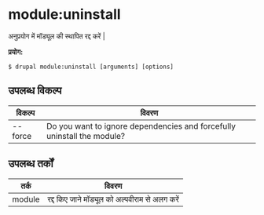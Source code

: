 # module:uninstall
अनुप्रयोग में मॉड्यूल की स्थापित रद्द करें |

**प्रयोग:**
```
$ drupal module:uninstall [arguments] [options]
```

## उपलब्ध विकल्प
विकल्प | विवरण
-------|-------------
--force | Do you want to ignore dependencies and forcefully uninstall the module?

## उपलब्ध तर्कों
तर्क | विवरण
---------|-------------
module | रद्द किए जाने मॉड्यूल को अल्पवीराम से अलग करें |
